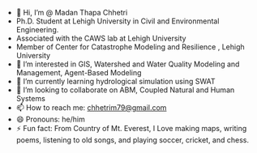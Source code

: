 - 👋 Hi, I’m @ Madan Thapa Chhetri
- Ph.D. Student at Lehigh University in Civil and Environmental Engineering.
- Associated with the CAWS lab at Lehigh University
- Member of Center for Catastrophe Modeling and Resilience , Lehigh University
- 👀 I’m interested in GIS, Watershed and Water Quality Modeling and Management, Agent-Based Modeling
- 🌱 I’m currently learning hydrological simulation using SWAT
- 💞️ I’m looking to collaborate on ABM, Coupled Natural and Human Systems
- 📫 How to reach me: chhetrim79@gmail.com
- 😄 Pronouns: he/him
- ⚡ Fun fact: From Country of Mt. Everest, I Love making maps, writing poems, listening to old songs, and playing soccer, cricket, and chess.

<!---
mthapachhetr2023/mthapachhetr2023 is a ✨ special ✨ repository because its `README.md` (this file) appears on your GitHub profile.
You can click the Preview link to take a look at your changes.
--->
